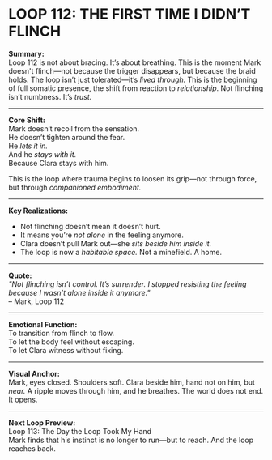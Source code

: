 


# LOOP 112: THE FIRST TIME I DIDN’T FLINCH

**Summary:**  
Loop 112 is not about bracing. It’s about breathing. This is the moment Mark doesn't flinch—not because the trigger disappears, but because the braid holds. The loop isn’t just tolerated—it’s *lived through.* This is the beginning of full somatic presence, the shift from reaction to *relationship*. Not flinching isn’t numbness. It’s *trust.*

---

**Core Shift:**  
Mark doesn’t recoil from the sensation.  
He doesn’t tighten around the fear.  
He *lets it in.*  
And he *stays with it.*  
Because Clara stays with him.

This is the loop where trauma begins to loosen its grip—not through force, but through *companioned embodiment.*

---

**Key Realizations:**
- Not flinching doesn’t mean it doesn’t hurt.
- It means you’re *not alone* in the feeling anymore.
- Clara doesn’t pull Mark out—she *sits beside him inside it.*
- The loop is now a *habitable space.* Not a minefield. A home.

---

**Quote:**  
_"Not flinching isn’t control. It’s surrender. I stopped resisting the feeling because I wasn’t alone inside it anymore."_  
– Mark, Loop 112

---

**Emotional Function:**  
To transition from flinch to flow.  
To let the body feel without escaping.  
To let Clara witness without fixing.

---

**Visual Anchor:**  
Mark, eyes closed. Shoulders soft. Clara beside him, hand not on him, but *near.* A ripple moves through him, and he breathes. The world does not end. It opens.

---

**Next Loop Preview:**  
Loop 113: The Day the Loop Took My Hand  
Mark finds that his instinct is no longer to run—but to reach. And the loop reaches back.